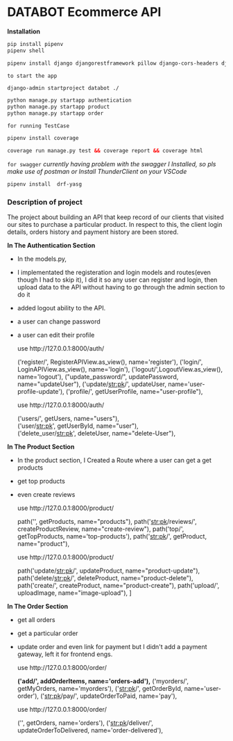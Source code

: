 # DATABOT Ecommerce API

**Installation**
```xml
pip install pipenv
pipenv shell
```

```xml
pipenv install django djangorestframework pillow django-cors-headers djangorestframework-simplejwt
```

`to start the app`
```xml
django-admin startproject databot ./

python manage.py startapp authentication
python manage.py startapp product
python manage.py startapp order
```

`for running TestCase`
```xml
pipenv install coverage 

coverage run manage.py test && coverage report && coverage html
```


`for swagger`
*currently having problem with the swagger I Installed, so pls make use of postman or Install ThunderClient on your VSCode*
```xml
pipenv install  drf-yasg
```

### Description of project
The project about building an API that keep record of our clients that visited our sites to purchase a particular product. 
In respect to this, the client login details, orders history and payment history are been stored.

**In The Authentication Section**
- In the models.py, 
- I implementated the registeration and login models and routes(even though I had to skip it), I did it so any user can register and login, then upload data to the API without having to go through the admin section to do it
- added logout ability to the API.
-  a user can change password 
-  a user can edit their profile

    <!-- for authenticated users -->  use http://127.0.0.1:8000/auth/

    ('register/', RegisterAPIView.as_view(), name='register'),
    ('login/', LoginAPIView.as_view(), name='login'),
    ('logout/',LogoutView.as_view(), name='logout'),
    ("update_password/", updatePassword, name="updateUser"),
    ('update/<str:pk>/', updateUser, name='user-profile-update'),
    ('profile/', getUserProfile, name="user-profile"), 

    <!-- for admin user --> use http://127.0.0.1:8000/auth/

    ('users/', getUsers, name="users"),    
    ('user/<str:pk>', getUserById, name="user"),    
    ('delete_user/<str:pk>', deleteUser, name="delete-User"),    

**In The Product Section**
- In the product section, I Created a Route where a user can get a get products
- get top products
- even create reviews

    <!-- for authenticated user --> use http://127.0.0.1:8000/product/

    path('', getProducts, name="products"),
    path('<str:pk>/reviews/', createProductReview, name="create-review"),
    path('top/', getTopProducts, name='top-products'),
    path('<str:pk>/', getProduct, name="product"),

    <!-- for admin user --> use http://127.0.0.1:8000/product/

    path('update/<str:pk>/', updateProduct, name="product-update"),
    path('delete/<str:pk>/', deleteProduct, name="product-delete"),
    path('create/', createProduct, name="product-create"),
    path('upload/', uploadImage, name="image-upload"),
]

**In The Order Section**
- get all orders
- get a particular order
- update order and even link for payment but I didn't add a payment gateway, left it for frontend engs.

   
    <!-- for authenticated user --> use http://127.0.0.1:8000/order/

    **('add/', addOrderItems, name='orders-add'),**
    ('myorders/', getMyOrders, name='myorders'),
    ('<str:pk>/', getOrderById, name='user-order'),
    ('<str:pk>/pay/', updateOrderToPaid, name='pay'),

    <!-- for admin user --> use http://127.0.0.1:8000/order/

    ('', getOrders, name='orders'),
    ('<str:pk>/deliver/', updateOrderToDelivered, name='order-delivered'),

    
    



